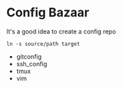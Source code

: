 # Config Bazaar
It's a good idea to create a config repo

`ln -s source/path target`

- gitconfig
- ssh_config
- tmux
- vim
